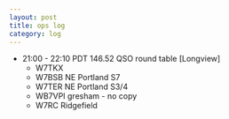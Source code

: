 ```yaml
---
layout: post
title: ops log
category: log
---
```


* 21:00 - 22:10 PDT 146.52 QSO round table [Longview]
  * W7TKX
  * W7BSB NE Portland S7
  * W7TER NE Portland S3/4
  * WB7VPI gresham - no copy
  * W7RC Ridgefield
